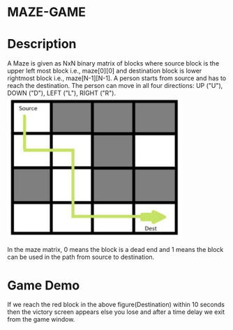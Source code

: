 # MAZE-GAME
# Description
A Maze is given as NxN binary matrix of blocks where source block is the upper left most block i.e., maze[0][0] and destination block is lower rightmost block i.e., maze[N-1][N-1]. A person starts from source and has to reach the destination. The person can move in all four directions: UP ("U"), DOWN ("D"), LEFT ("L"), RIGHT ("R").
<img src="https://github.com/Sanjana-1263/MAZE-GAME/raw/main/MAZE%20GAME%20.png" alt="MAZE GAME" width="400"/>

In the maze matrix, 0 means the block is a dead end and 1 means the block can be used in the path from source to destination.

# Game Demo


If we reach the red block in the above figure(Destination) within 10 seconds then the victory screen appears else you lose and after a time delay we exit from the game window.

